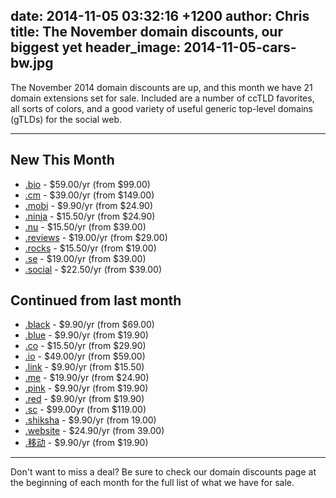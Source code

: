 date: 2014-11-05 03:32:16 +1200
author: Chris
title: The November domain discounts, our biggest yet
header_image: 2014-11-05-cars-bw.jpg
----

The November 2014 domain discounts are up, and this month we have 21 domain extensions set for sale. Included are a number of ccTLD favorites, all sorts of colors, and a good variety of useful generic top-level domains (gTLDs) for the social web.

***

## New This Month

+ [.bio](https://iwantmyname.com/domains/dot-bio) - $59.00/yr (from $99.00)
+ [.cm](https://iwantmyname.com/domains/dot-cm) - $39.00/yr (from $149.00)
+ [.mobi](https://iwantmyname.com/domains/dot-mobi) - $9.90/yr (from $24.90)
+ [.ninja](https://iwantmyname.com/domains/dot-ninja) - $15.50/yr (from $24.90)
+ [.nu](https://iwantmyname.com/domains/dot-nu) - $15.50/yr (from $39.00)
+ [.reviews](https://iwantmyname.com/domains/dot-reviews) - $19.00/yr (from $29.00)
+ [.rocks](https://iwantmyname.com/domains/dot-rocks) - $15.50/yr (from $19.00)
+ [.se](https://iwantmyname.com/domains/dot-se) - $19.00/yr (from $39.00)
+ [.social](https://iwantmyname.com/domains/dot-social) - $22.50/yr (from $39.00)

## Continued from last month

+ [.black](https://iwantmyname.com/domains/dot-black) - $9.90/yr (from $69.00)
+ [.blue](https://iwantmyname.com/domains/dot-blue) - $9.90/yr (from $19.90)
+ [.co](https://iwantmyname.com/domains/dot-co) - $15.50/yr (from $29.90)
+ [.io](https://iwantmyname.com/domains/dot-io) - $49.00/yr (from $59.00)
+ [.link](https://iwantmyname.com/domains/dot-link) - $9.90/yr (from $15.50)
+ [.me](https://iwantmyname.com/domains/dot-me) - $19.90/yr (from $24.90)
+ [.pink](https://iwantmyname.com/domains/dot-pink) - $9.90/yr (from $19.90)
+ [.red](https://iwantmyname.com/domains/dot-red) - $9.90/yr (from $19.90)
+ [.sc](https://iwantmyname.com/domains/dot-sc) - $99.00yr (from $119.00)
+ [.shiksha](https://iwantmyname.com/domains/dot-shiksha) - $9.90/yr (from 19.00)
+ [.website](https://iwantmyname.com/domains/dot-website) - $24.90/yr (from 39.00)
+ [.移动](https://iwantmyname.com/domains/dot-移动) - $9.90/yr (from $19.90)

***

Don't want to miss a deal? Be sure to check our domain discounts page at the beginning of each month for the full list of what we have for sale. 



